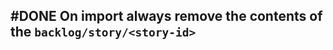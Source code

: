 ## #DONE On import always remove the contents of the `backlog/story/<story-id>`
<!-- #task -->
<!-- created:2023-09-12T13:05:36.059Z task-id:uwCAv group:"Ungrouped Tasks" story-id:Import-tasks order:40 -->
